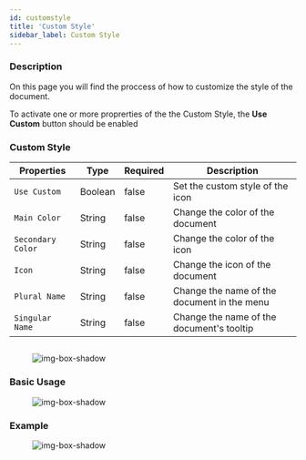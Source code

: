 ```yaml
---
id: customstyle
title: 'Custom Style'
sidebar_label: Custom Style
---
```

### Description

On this page you will find the proccess of how to customize the style of the document.
<p>To activate one or more proprerties of the the Custom Style, the <b>Use Custom</b> button should be enabled</p>

### Custom Style

<table className="custom-table">
    <thead> 
        <tr>
            <th>Properties</th>
            <th>Type</th>
            <th>Required</th>
            <th>Description</th>
        </tr>
    </thead>
    <tbody>
        <tr className="selected">
            <td><code>Use Custom</code></td>
            <td>Boolean</td>
            <td>false</td>
            <td>Set the custom style of the icon</td> 
        </tr>
        <tr className="selected">
            <td><code>Main Color</code></td>
            <td>String</td>
            <td>false</td>
            <td>Change the color of the document</td> 
        </tr>
        <tr className="selected">
            <td><code>Secondary Color</code></td>
            <td>String</td>
            <td>false</td>
            <td>Change the color of the icon</td> 
        </tr>
        <tr className="selected">
            <td><code>Icon</code></td>
            <td>String</td>
            <td>false</td>
             <td>Change the icon of the document</td> 
        </tr>
        <tr className="selected">
            <td><code>Plural Name</code></td>
            <td>String</td>
            <td>false</td>
            <td>Change the name of the document in the menu</td> 
        </tr>
        <tr className="selected">
            <td><code>Singular Name</code></td>
            <td>String</td>
            <td>false</td>
            <td>Change the name of the document's tooltip </td> 
        </tr>
    </tbody>
</table> 


##
<figure>

![img-box-shadow](/img/craft/configuration/document/properties.png)
</figure>

### Basic Usage

<figure>

![img-box-shadow](/img/craft/configuration/document/properties-example.png)
</figure>

### Example

<figure>

![img-box-shadow](/img/craft/configuration/document/customStyle-example.png)
</figure>


